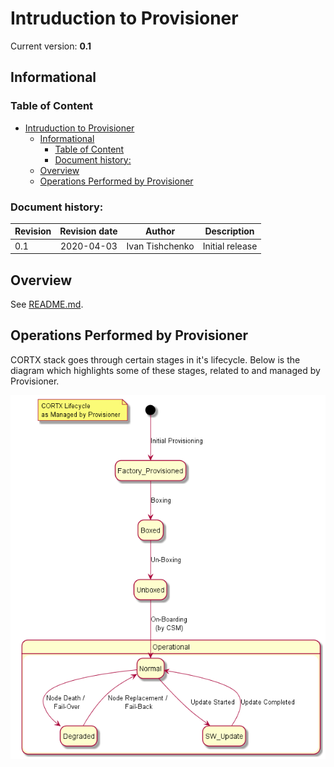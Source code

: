 # Intruduction to Provisioner

Current version: **0.1** 

## Informational

### Table of Content

- [Intruduction to Provisioner](#intruduction-to-provisioner)
  - [Informational](#informational)
    - [Table of Content](#table-of-content)
    - [Document history:](#document-history)
  - [Overview](#overview)
  - [Operations Performed by Provisioner](#operations-performed-by-provisioner)


### Document history:

| Revision | Revision date | Author           | Description |
| -------- | :-----------: | ---------------- | ----------- |
| 0.1      | 2020-04-03    | Ivan Tishchenko  | Initial release |


## Overview

See [README.md](../README.md).


## Operations Performed by Provisioner

CORTX stack goes through certain stages in it's lifecycle.  Below is the diagram which highlights some of these stages, related to and managed by Provisioner.

![lifecycle](diagrams/lifecycle/lifecycle.png)
